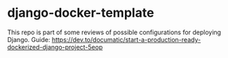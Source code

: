 # django-docker-template
This repo is part of some reviews of possible configurations for deploying Django. Guide: https://dev.to/documatic/start-a-production-ready-dockerized-django-project-5eop
